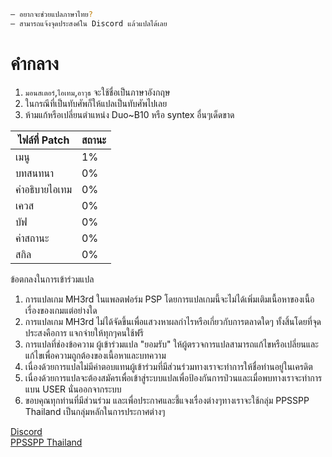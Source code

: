 ```sh
— อยากจะช่วยแปลภาษาไทย?
— สามารถแจ้งจุดประสงค์ใน Discord แล้วแปลได้เลย
```

# คำกลาง 
  1. `มอนสเตอร์`,`ไอเทม`,`อาวุธ` จะใช้ชื่อเป็นภาษาอังกฤษ
  2. ในกรณีที่เป็นทับศัพก็ให้แปลเป็นทับศัพไปเลย
  3. ห้ามแก้หรือเปลี่ยนตำแหน่ง Duo~B10 หรือ syntex อื่นๆเด็ดขาด


ไฟล์ที่ Patch | สถานะ
------------ | -------------
เมนู | 1%
บทสนทนา | 0%
คำอธิบายไอเทม | 0%
เควส | 0%
บัฟ | 0%
ค่าสถานะ | 0%
สกิล | 0%

ข้อตกลงในการเข้าร่วมแปล
1. การแปลเกม MH3rd ในแพลตฟอร์ม PSP โดยการแปลเกมนี้จะไม่ได้เพิ่มเติมเนื้อหาของเนื้อเรื่องของเกมแต่อย่างใด
2. การแปลเกม MH3rd ไม่ได้จัดขึ้นเพื่อแสวงหาผลกำไรหรือเกี่ยวกับการตลาดใดๆ ทั้งสิ้นโดยที่จุดประสงคือการ แจกจ่ายให้ทุกๆคนใช้ฟรี
3. การแปลที่ช่องข้อความ ผู้เข้าร่วมแปล "ยอมรับ" ให้ผู้ตรวจการแปลสามารถแก้ไขหรือเปลี่ยนและแก้ไขเพื่อความถูกต้องของเนื้อหาและบทความ
4. เนื่องด้วยการแปลไม่มีค่าตอบแทนผู้เข้าร่วมที่มีส่วนร่วมทางเราจะทำการให้ชื่อท่านอยู่ในเครดิต
5. เนื่องด้วยการแปลจะต้องสมัครเพื่อเข้าสู่ระบบแปลเพื่อป้องกันการป่วนและเมื่อพบทางเราจะทำการแบน USER นั่นออกจากระบบ
6. ขอบคุณทุกท่านที่มีส่วนร่วม และเพื่อประกาศและชี้แจงเรื่องต่างๆทางเราจะใช้กลุ่ม PPSSPP Thailand เป็นกลุ่มหลักในการประกาศต่างๆ

[Discord](https://discord.gg/KHYzzckJm3)\
[PPSSPP Thailand](https://www.facebook.com/groups/1410263185894243)


